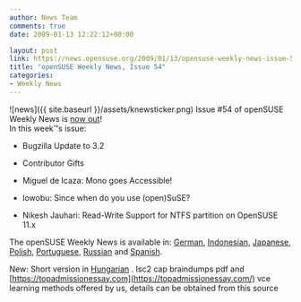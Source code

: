 ```yaml
---
author: News Team
comments: true
date: 2009-01-13 12:22:12+00:00

layout: post
link: https://news.opensuse.org/2009/01/13/opensuse-weekly-news-issue-54/
title: "openSUSE Weekly News, Issue 54"
categories:
- Weekly News
---
```

![news]({{ site.baseurl }}/assets/knewsticker.png) Issue #54 of openSUSE Weekly News is [now out](http://en.opensuse.org/OpenSUSE_Weekly_News/54)!  
In this week™s issue:


  * Bugzilla Update to 3.2 

  * Contributor Gifts 

  * Miguel de Icaza: Mono goes Accessible! 

  * lowobu: Since when do you use (open)SuSE? 

  * Nikesh Jauhari: Read-Write Support for NTFS partition on OpenSUSE 11.x 




The openSUSE Weekly News is available in: 
[German](http://de.opensuse.org/OpenSUSE-Wochenschau/54), 
[Indonesian](http://en.opensuse.org/OpenSUSE_Weekly_News/54/indonesian), 
[Japanese](http://ja.opensuse.org/OpenSUSE_Weekly_News/54), 
[Polish](http://pl.opensuse.org/Tygodnik_openSUSE/54), 
[Portuguese](http://pt.opensuse.org/Not%C3%ADcias_da_semana_no_openSUSE/54),
[Russian](http://ru.opensuse.org/%D0%95%D0%B6%D0%B5%D0%BD%D0%B5%D0%B4%D0%B5%D0%BB%D1%8C%D0%BD%D1%8B%D0%B5_%D0%BD%D0%BE%D0%B2%D0%BE%D1%81%D1%82%D0%B8_openSUSE/54) and
[Spanish](http://es.opensuse.org/OpenSUSE_Noticias_Semanales/54).

New: Short version in [Hungarian](http://hu.opensuse.org/OpenSUSE_Heti_H%C3%ADrmond%C3%B3/54) .
 Isc2 cap braindumps pdf and [https://topadmissionessay.com](https://topadmissionessay.com/) vce learning methods offered by us, details can be obtained from this source		
